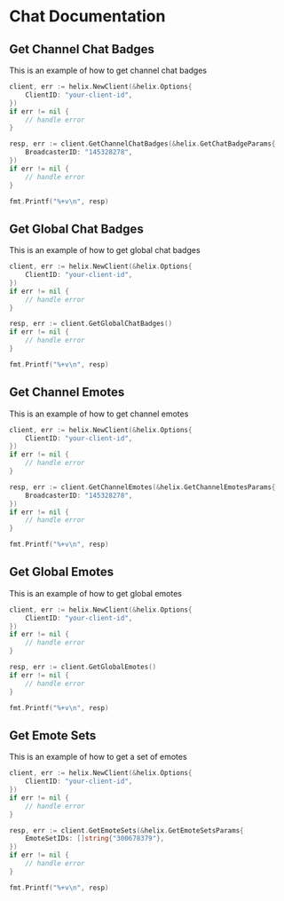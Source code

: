 # Chat Documentation

## Get Channel Chat Badges

This is an example of how to get channel chat badges

```go
client, err := helix.NewClient(&helix.Options{
    ClientID: "your-client-id",
})
if err != nil {
    // handle error
}

resp, err := client.GetChannelChatBadges(&helix.GetChatBadgeParams{
    BroadcasterID: "145328278",
})
if err != nil {
    // handle error
}

fmt.Printf("%+v\n", resp)
```

## Get Global Chat Badges

This is an example of how to get global chat badges

```go
client, err := helix.NewClient(&helix.Options{
    ClientID: "your-client-id",
})
if err != nil {
    // handle error
}

resp, err := client.GetGlobalChatBadges()
if err != nil {
    // handle error
}

fmt.Printf("%+v\n", resp)
```

## Get Channel Emotes

This is an example of how to get channel emotes

```go
client, err := helix.NewClient(&helix.Options{
    ClientID: "your-client-id",
})
if err != nil {
    // handle error
}

resp, err := client.GetChannelEmotes(&helix.GetChannelEmotesParams{
    BroadcasterID: "145328278",
})
if err != nil {
    // handle error
}

fmt.Printf("%+v\n", resp)
```

## Get Global Emotes

This is an example of how to get global emotes

```go
client, err := helix.NewClient(&helix.Options{
    ClientID: "your-client-id",
})
if err != nil {
    // handle error
}

resp, err := client.GetGlobalEmotes()
if err != nil {
    // handle error
}

fmt.Printf("%+v\n", resp)
```

## Get Emote Sets

This is an example of how to get a set of emotes

```go
client, err := helix.NewClient(&helix.Options{
    ClientID: "your-client-id",
})
if err != nil {
    // handle error
}

resp, err := client.GetEmoteSets(&helix.GetEmoteSetsParams{
    EmoteSetIDs: []string{"300678379"},
})
if err != nil {
    // handle error
}

fmt.Printf("%+v\n", resp)
```
